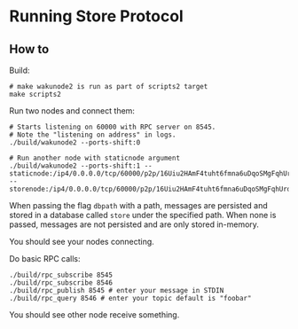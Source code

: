 # Running Store Protocol

## How to

Build:

```
# make wakunode2 is run as part of scripts2 target
make scripts2
```

Run two nodes and connect them:

```
# Starts listening on 60000 with RPC server on 8545.
# Note the "listening on address" in logs.
./build/wakunode2 --ports-shift:0

# Run another node with staticnode argument
./build/wakunode2 --ports-shift:1 --staticnode:/ip4/0.0.0.0/tcp/60000/p2p/16Uiu2HAmF4tuht6fmna6uDqoSMgFqhUrdaVR6VQRyGr6sCpfS2jp --storenode:/ip4/0.0.0.0/tcp/60000/p2p/16Uiu2HAmF4tuht6fmna6uDqoSMgFqhUrdaVR6VQRyGr6sCpfS2jp
```

When passing the flag `dbpath` with a path, messages are persisted and stored in a database called `store` under the specified path. 
When none is passed, messages are not persisted and are only stored in-memory.

You should see your nodes connecting.

Do basic RPC calls:

```
./build/rpc_subscribe 8545
./build/rpc_subscribe 8546
./build/rpc_publish 8545 # enter your message in STDIN
./build/rpc_query 8546 # enter your topic default is "foobar"
```

You should see other node receive something.
